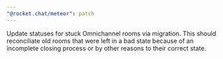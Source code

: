 ```yaml
---
"@rocket.chat/meteor": patch
---
```


Update statuses for stuck Omnichannel rooms via migration. This should reconciliate old rooms that were left in a bad state because of an incomplete closing process or by other reasons to their correct state.
